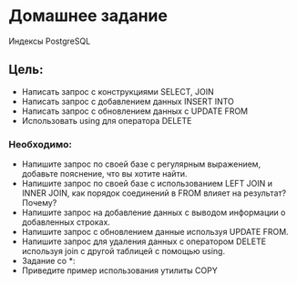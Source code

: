 # Домашнее задание
Индексы PostgreSQL

## Цель:
* Написать запрос с конструкциями SELECT, JOIN
* Написать запрос с добавлением данных INSERT INTO
* Написать запрос с обновлением данных с UPDATE FROM
* Использовать using для оператора DELETE

### Необходимо:
* Напишите запрос по своей базе с регулярным выражением, добавьте пояснение, что вы хотите найти. 
* Напишите запрос по своей базе с использованием LEFT JOIN и INNER JOIN, как порядок соединений в FROM влияет на результат? Почему?
* Напишите запрос на добавление данных с выводом информации о добавленных строках.
* Напишите запрос с обновлением данные используя UPDATE FROM.
* Напишите запрос для удаления данных с оператором DELETE используя join с другой таблицей с помощью using.
* Задание со *: 
* Приведите пример использования утилиты COPY